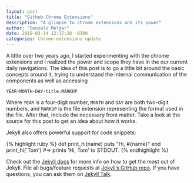 ```yaml
---
layout: post
title: "Github Chrome Extensions"
description: "A glimpse to chrome extensions and its power"
author: "Gonzalo Melgar"
date: 2019-03-14 12:17:28 -0300
categories: chrome-extensions update
---
```


A little over two years ago, I started experimenting with the chrome extensions and I realized the power and scope they have in the our current daily navigations.
The idea of this post is to go a little bit around the basic concepts around it, trying to understand the internal communication of the components as well as accessing


`YEAR-MONTH-DAY-title.MARKUP`

Where `YEAR` is a four-digit number, `MONTH` and `DAY` are both two-digit numbers, and `MARKUP` is the file extension representing the format used in the file. After that, include the necessary front matter. Take a look at the source for this post to get an idea about how it works.

Jekyll also offers powerful support for code snippets:

{% highlight ruby %}
def print_hi(name)
  puts "Hi, #{name}"
end
print_hi('Tom')
#=> prints 'Hi, Tom' to STDOUT.
{% endhighlight %}

Check out the [Jekyll docs][jekyll-docs] for more info on how to get the most out of Jekyll. File all bugs/feature requests at [Jekyll’s GitHub repo][jekyll-gh]. If you have questions, you can ask them on [Jekyll Talk][jekyll-talk].

[jekyll-docs]: https://jekyllrb.com/docs/home
[jekyll-gh]:   https://github.com/jekyll/jekyll
[jekyll-talk]: https://talk.jekyllrb.com/
